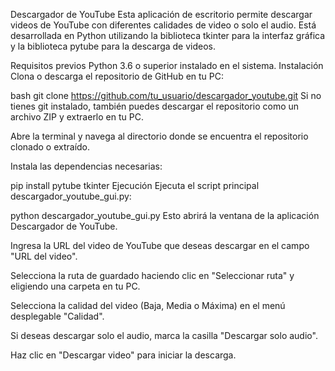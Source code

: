 Descargador de YouTube
Esta aplicación de escritorio permite descargar videos de YouTube con diferentes calidades de video o solo el audio. Está desarrollada en Python utilizando la biblioteca tkinter para la interfaz gráfica y la biblioteca pytube para la descarga de videos.

Requisitos previos
Python 3.6 o superior instalado en el sistema.
Instalación
Clona o descarga el repositorio de GitHub en tu PC:

bash
git clone https://github.com/tu_usuario/descargador_youtube.git
Si no tienes git instalado, también puedes descargar el repositorio como un archivo ZIP y extraerlo en tu PC.

Abre la terminal y navega al directorio donde se encuentra el repositorio clonado o extraído.

Instala las dependencias necesarias:

pip install pytube tkinter
Ejecución
Ejecuta el script principal descargador_youtube_gui.py:

python descargador_youtube_gui.py
Esto abrirá la ventana de la aplicación Descargador de YouTube.

Ingresa la URL del video de YouTube que deseas descargar en el campo "URL del video".

Selecciona la ruta de guardado haciendo clic en "Seleccionar ruta" y eligiendo una carpeta en tu PC.

Selecciona la calidad del video (Baja, Media o Máxima) en el menú desplegable "Calidad".

Si deseas descargar solo el audio, marca la casilla "Descargar solo audio".

Haz clic en "Descargar video" para iniciar la descarga.
